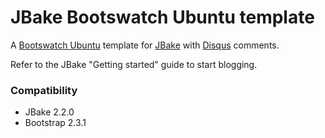 JBake Bootswatch Ubuntu template
================================

A [Bootswatch Ubuntu](http://bootswatch.com/united/#) template for [JBake](http://jbake.org/) with [Disqus](http://disqus.com/) comments.

Refer to the JBake "Getting started" guide to start blogging.

### Compatibility

* JBake 2.2.0
* Bootstrap 2.3.1
